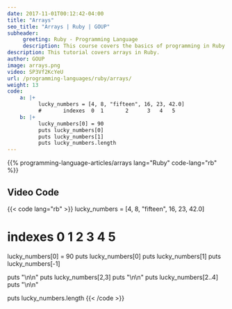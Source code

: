```yaml
---
date: 2017-11-01T00:12:42-04:00
title: "Arrays"
seo_title: "Arrays | Ruby | GOUP"
subheader:
     greeting: Ruby - Programming Language
     description: This course covers the basics of programming in Ruby. Work your way through the videos/articles and I'll teach you everything you need to know to start your programming journey!
description: This tutorial covers arrays in Ruby.
author: GOUP
image: arrays.png
video: SP3Vf2KcYeU
url: /programming-languages/ruby/arrays/
weight: 13
code:
    a: |+
          lucky_numbers = [4, 8, "fifteen", 16, 23, 42.0]
          #       indexes  0  1       2      3   4   5
    b: |+
          lucky_numbers[0] = 90
          puts lucky_numbers[0]
          puts lucky_numbers[1]
          puts lucky_numbers.length
---
```


{{% programming-language-articles/arrays lang="Ruby" code-lang="rb" %}}


## Video Code

{{< code lang="rb" >}}
lucky_numbers = [4, 8, "fifteen", 16, 23, 42.0]
#       indexes  0  1       2      3   4   5

lucky_numbers[0] = 90
puts lucky_numbers[0]
puts lucky_numbers[1]
puts lucky_numbers[-1]

puts "\n\n"
puts lucky_numbers[2,3]
puts "\n\n"
puts lucky_numbers[2..4]
puts "\n\n"

puts lucky_numbers.length
{{< /code >}}